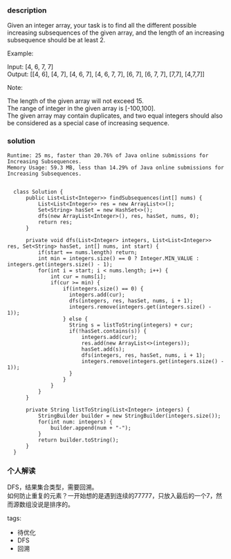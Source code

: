 ### description    
  Given an integer array, your task is to find all the different possible increasing subsequences of the given array, and the length of an increasing subsequence should be at least 2.  
    
     
    
  Example:  
    
  Input: [4, 6, 7, 7]  
  Output: [[4, 6], [4, 7], [4, 6, 7], [4, 6, 7, 7], [6, 7], [6, 7, 7], [7,7], [4,7,7]]  
     
    
  Note:  
    
  The length of the given array will not exceed 15.  
  The range of integer in the given array is [-100,100].  
  The given array may contain duplicates, and two equal integers should also be considered as a special case of increasing sequence.  
    
    
### solution    
```    
Runtime: 25 ms, faster than 20.76% of Java online submissions for Increasing Subsequences.  
Memory Usage: 59.3 MB, less than 14.29% of Java online submissions for Increasing Subsequences.  
  
  
  class Solution {  
      public List<List<Integer>> findSubsequences(int[] nums) {  
          List<List<Integer>> res = new ArrayList<>();  
          Set<String> hasSet = new HashSet<>();  
          dfs(new ArrayList<Integer>(), res, hasSet, nums, 0);  
          return res;  
      }  
    
      private void dfs(List<Integer> integers, List<List<Integer>> res, Set<String> hasSet, int[] nums, int start) {  
          if(start == nums.length) return;  
          int min = integers.size() == 0 ? Integer.MIN_VALUE : integers.get(integers.size() - 1);  
          for(int i = start; i < nums.length; i++) {  
              int cur = nums[i];  
              if(cur >= min) {  
                  if(integers.size() == 0) {  
                    integers.add(cur);  
                    dfs(integers, res, hasSet, nums, i + 1);  
                    integers.remove(integers.get(integers.size() - 1));  
                  } else {  
                    String s = listToString(integers) + cur;    
                    if(!hasSet.contains(s)) {  
                        integers.add(cur);  
                        res.add(new ArrayList<>(integers));  
                        hasSet.add(s);  
                        dfs(integers, res, hasSet, nums, i + 1);  
                        integers.remove(integers.get(integers.size() - 1));  
                    }  
                  }  
              }  
          }  
      }  
    
      private String listToString(List<Integer> integers) {  
          StringBuilder builder = new StringBuilder(integers.size());  
          for(int num: integers) {  
              builder.append(num + "-");  
          }  
          return builder.toString();  
      }  
  }  
```    
    
### 个人解读    
  DFS，结果集合类型，需要回溯。  
  如何防止重复的元素？一开始想的是遇到连续的77777，只放入最后的一个7，然而源数组没说是排序的。  
    
tags:    
  -  待优化  
  -  DFS  
  -  回溯  
